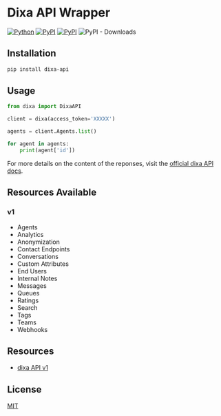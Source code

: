 # Dixa API Wrapper

[![Python](https://img.shields.io/pypi/pyversions/dixa-api.svg)](https://badge.fury.io/py/recharge-api)
[![PyPI](https://badge.fury.io/py/dixa-api.svg)](https://badge.fury.io/py/recharge-api)
[![PyPI](https://github.com/ChemicalLuck/dixa-api/actions/workflows/python-publish.yml/badge.svg)](https://github.com/ChemicalLuck/recharge-api/actions/workflows/python-publish.yml)
![PyPI - Downloads](https://img.shields.io/pypi/dm/dixa-api)

## Installation

```bash
pip install dixa-api
```

## Usage

```python
from dixa import DixaAPI

client = dixa(access_token='XXXXX')

agents = client.Agents.list()

for agent in agents:
    print(agent['id'])
```

For more details on the content of the reponses, visit the [official dixa API docs](https://docs.dixa.io/openapi/dixa-api/v1/overview/).

## Resources Available
### v1
- Agents
- Analytics
- Anonymization
- Contact Endpoints
- Conversations
- Custom Attributes
- End Users
- Internal Notes
- Messages
- Queues
- Ratings
- Search
- Tags
- Teams
- Webhooks

## Resources

- [dixa API v1](https://docs.dixa.io/openapi/dixa-api/v1/overview/)

## License

[MIT](LICENSE)

